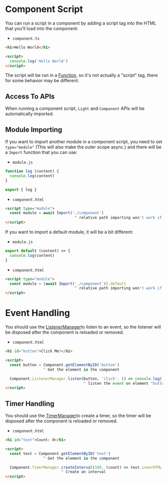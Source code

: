 # Component Script
You can run a script in a component by adding a script tag into the HTML that you'll load into the component:

* `component.ts`
```html
<h1>Hello World</h1>

<script>
  console.log('Hello World')
</script>
```

The script will be run in a [Function](https://developer.mozilla.org/en-US/docs/Web/JavaScript/Reference/Global_Objects/Function), so it's not actually a "script" tag, there for some behavior may be different.

## Access To APIs
When running a component script, `Light` and `Component` APIs will be automatically imported.

## Module Importing
If you want to import another module in a component script, you need to set `type="module"` (This will also make the outer scope async.) and there will be a `Import` function that you can use:

* `module.js`
```js
function log (content) {
  console.log(content)
}

export { log }
```

* `component.html`
```html
<script type="module">
  const module = await Import('./component')
                               ^ relative path importing won't work if you didn't provide the `componentPath` when loading the component
</script>
```

If you want to import a default module, it will be a bit different:

* `module.js`
```js
export default (content) => {
  console.log(content)
}
```

* `component.html`
```html
<script type="module">
  const module = (await Import('./component')).default
                               ^ relative path importing won't work if you didn't provide the `componentPath` when loading the component
</script>
```

# Event Handling
You should use the [ListenerManager](/document?page=API%2FCore&header=listenermanager)to listen to an event, so the listener will be disposed after the component is reloaded or removed.

* `component.html`
```html
<h1 id="button">Click Me!</h1>

<script>
  const button = Component.getElementByID('button')
                 ^ Get the element in the component

  Component.ListenerManager.listen(button, 'click', () => console.log('The button is clicked!'))
                                   ^ listen the event on element "button"
</script>
```

## Timer Handling
You should use the [TimerManager](/document?page=API%2FCore&header=timermanager)to create a timer, so the timer will be disposed after the component is reloaded or removed.

* `component.html`
```html
<h1 id="text">Count: 0</h1>

<script>
  const text = Component.getElementByID('text')
                 ^ Get the element in the component

  Component.TimerManager.createInterval(100, (count) => text.innerHTML = `Count: ${count}`)
                         ^ Create an interval
</script>
```

